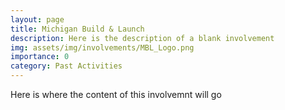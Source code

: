 ```yaml
---
layout: page
title: Michigan Build & Launch
description: Here is the description of a blank involvement
img: assets/img/involvements/MBL_Logo.png
importance: 0
category: Past Activities
---
```

Here is where the content of this involvemnt will go
